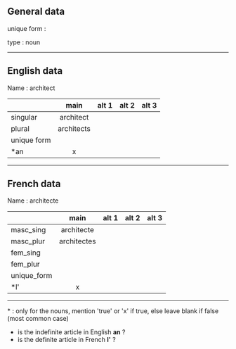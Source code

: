 ## General data

unique form :

type : noun

---

## English data

Name : architect

|             |    main    | alt 1 | alt 2 | alt 3 |
| :---------- | :--------: | :---: | :---: | ----- |
| singular    | architect  |       |       |       |
| plural      | architects |       |       |       |
| unique form |            |       |       |       |
| \*an        |     x      |       |       |       |

---

## French data

Name : architecte

|             |    main     | alt 1 | alt 2 | alt 3 |
| :---------- | :---------: | :---: | :---: | :---: |
| masc_sing   | architecte  |       |       |       |
| masc_plur   | architectes |       |       |       |
| fem_sing    |             |       |       |       |
| fem_plur    |             |       |       |       |
| unique_form |             |       |       |       |
| \*l'        |      x      |       |       |       |

---

\* : only for the nouns, mention 'true' or 'x' if true, else leave blank if false (most common case)

- is the indefinite article in English **an** ?
- is the definite article in French **l'** ?
